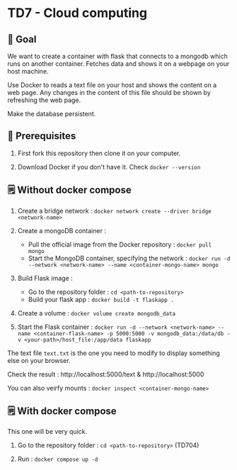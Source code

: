 # TD7 - Cloud computing
## 🌟 Goal

We want to create a container with flask that connects to a mongodb which runs on another container. Fetches data and shows it on a webpage on your host machine.

Use Docker to reads a text file on your host and shows the content on a web page. Any changes in the content of this file should be shown by refreshing the web page.

Make the database persistent.

## 👷 Prerequisites

1. First fork this repository then clone it on your computer.

2. Download Docker if you don't have it. Check  `docker --version`

## 🗒 Without docker compose 

1. Create a bridge network : 
    `docker network create --driver bridge <network-name>`

2. Create a mongoDB container : 
    - Pull the official image from the Docker repository : `docker pull mongo`
    - Start the MongoDB container, specifying the network : `docker run -d --network <network-name> --name <container-mongo-name> mongo`

3. Build Flask image :
    - Go to the repository folder : `cd <path-to-repository>`
    - Build your flask app : `docker build -t flaskapp . `

4. Create a volume : `docker volume create mongodb_data`

5. Start the Flask container : `docker run -d --network <network-name> --name <container-flask-name> -p 5000:5000 -v mongodb_data:/data/db -v <your-path>/host_file:/app/data flaskapp`
 

The text file `text.txt` is the one you need to modify to display something else on your browser. 

Check the result : http://localhost:5000/text & http://localhost:5000

You can also veirfy mounts : `docker inspect <container-mongo-name>`

## 🗒 With docker compose
This one will be very quick. 

1. Go to the repository folder : `cd <path-to-repository>` (TD704)

2. Run : `docker compose up -d`



  




